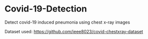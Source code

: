 # Covid-19-Detection
Detect covid-19 induced pneumonia using chest x-ray images

Dataset used: https://github.com/ieee8023/covid-chestxray-dataset
